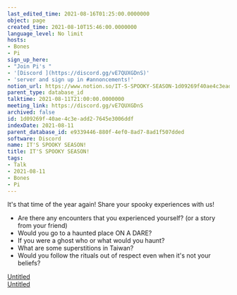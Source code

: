 ```yaml
---
last_edited_time: 2021-08-16T01:25:00.0000000
object: page
created_time: 2021-08-10T15:46:00.0000000
language_level: No limit
hosts:
- Bones
- Pi
sign_up_here:
- "Join Pi's "
- '[Discord ](https://discord.gg/vE7QUXGDnS)'
- 'server and sign up in #annoncements!'
notion_url: https://www.notion.so/IT-S-SPOOKY-SEASON-1d09269f40ae4c3eadd27645e3006ddf
parent_type: database_id
talktime: 2021-08-11T21:00:00.0000000
meeting_link: https://discord.gg/vE7QUXGDnS
archived: false
id: 1d09269f-40ae-4c3e-add2-7645e3006ddf
indexDate: 2021-08-11
parent_database_id: e9339446-880f-4ef0-8ad7-8ad1f507dded
software: Discord
name: IT'S SPOOKY SEASON!
title: IT'S SPOOKY SEASON!
tags:
- Talk
- 2021-08-11
- Bones
- Pi
---
```


It's that time of the year again! Share your spooky experiences with us!
   - Are there any encounters that you experienced yourself? (or a story from your friend)
   - Would you go to a haunted place ON A
  DARE?
   - If you were a ghost who or what would you haunt?
   - What are some superstitions in Taiwan?
   - Would you follow the rituals out of respect even when it's not your beliefs?


[Untitled](https://www.notion.so/12c4a9e645d54aefa860b5f927a0b220)   
[Untitled](https://www.notion.so/482e61b02b9c4456b2b4fe86bb7544c6)   







